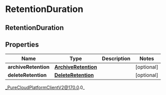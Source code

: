 # RetentionDuration

## RetentionDuration

## Properties

|Name | Type | Description | Notes|
|------------ | ------------- | ------------- | -------------|
| **archiveRetention** | [**ArchiveRetention**](ArchiveRetention) |  | [optional] |
| **deleteRetention** | [**DeleteRetention**](DeleteRetention) |  | [optional] |



_PureCloudPlatformClientV2@170.0.0_
